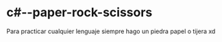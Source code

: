 # c#--paper-rock-scissors
Para practicar cualquier lenguaje siempre hago un piedra papel o tijera xd
